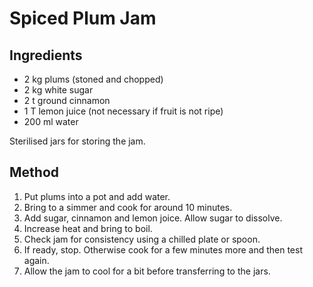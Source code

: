 # Spiced Plum Jam

## Ingredients

- 2 kg plums (stoned and chopped)
- 2 kg white sugar
- 2 t ground cinnamon
- 1 T lemon juice (not necessary if fruit is not ripe)
- 200 ml water

Sterilised jars for storing the jam.

## Method

1. Put plums into a pot and add water.
2. Bring to a simmer and cook for around 10 minutes.
3. Add sugar, cinnamon and lemon joice. Allow sugar to dissolve.
4. Increase heat and bring to boil.
5. Check jam for consistency using a chilled plate or spoon.
6. If ready, stop. Otherwise cook for a few minutes more and then test again.
7. Allow the jam to cool for a bit before transferring to the jars.